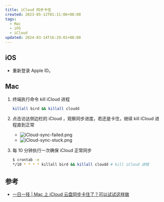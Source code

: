 ```yaml
---
title: iCloud 同步卡住
created: 2023-05-12T01:11:06+08:00
tags:
  - Mac
  - iOS
  - iCloud
updated: 2024-03-14T16:29:01+08:00
---
```


## iOS

- 重新登录 Apple ID。

## Mac

1. 终端执行命令 kill iCloud 进程

    ```bash
    killall bird && killall cloudd
    ```

2. 点击访达侧边栏的 iCloud ，观察同步进度，若还是卡住，继续 kill iCloud 进程直到正常

   - ![iCloud-sync-failed.png](https://cdn.jsdelivr.net/gh/11ze/static/images/iCloud-sync-failed.png)
   - ![iCloud-sync-stuck.png](https://cdn.jsdelivr.net/gh/11ze/static/images/iCloud-sync-stuck.png)

3. 每 10 分钟执行一次确保 iCloud 正常同步

    ```bash
    $ crontab -e
    */10 * * * * killall bird && killall cloudd # kill iCloud 进程
    ```

## 参考

- [一日一技 | Mac 上 iCloud 云盘同步卡住了？可以试试这样做](https://sspai.com/post/72882)
